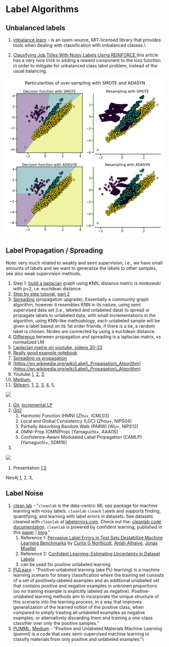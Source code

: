 # Label Algorithms

## Unbalanced labels

1. [imbalance learn](https://imbalanced-learn.org/stable/auto\_examples/over-sampling/plot\_comparison\_over\_sampling.html#sphx-glr-auto-examples-over-sampling-plot-comparison-over-sampling-py) - is an open-source, MIT-licensed library that provides tools when dealing with classification with imbalanced classes.\

2. [Classifying Job Titles With Noisy Labels Using REINFORCE ](https://medium.com/@ziprecruiter.engineering/classifying-job-titles-with-noisy-labels-using-reinforce-ce1a4bde05e2)this article has a very nice trick in adding a reward component to the loss function in order to mitigate for unbalanced class label problem, instead of the usual balancing.

![Imbalance Learn comparison](<../.gitbook/assets/image (17).png>)

## Label Propagation / Spreading

Note: very much related to weakly and semi supervision, i.e., we have small amounts of labels and we want to generalize the labels to other samples, see also weak supervision methods.

1. Step 1: [build a laplacian](https://en.wikipedia.org/wiki/Laplacian\_matrix) graph using KNN, distance metric is minkowski with p=2, i.e. euclidean distance.
2. [Step by step tutorial](https://medium.com/@graphml/introduction-to-label-propagation-with-networkx-part-1-abcbe954a2e8), [part 2](https://medium.com/@graphml/introduction-to-label-propagation-with-networkx-part-2-cd041fa44e1)
3. [Spreading](https://scikit-learn.org/stable/modules/generated/sklearn.semi\_supervised.LabelSpreading.html) (propagation upgrade), Essentially a community graph algorithm, however it resembles KNN in its nature, using semi supervised data set (i.e., labeled and unlabeled data) to spread or propagate labels to unlabeled data, with small incrementations in the algorithm, using KNN-like methodology, each unlabeled sample will be given a label based on its 1st order friends, if there is a tie, a random label is chosen. Nodes are connected by using a euclidean distance.
4. [Difference](https://www.researchgate.net/post/What\_is\_the\_difference\_between\_Label\_propagation\_and\_Label\_spreading\_in\_semi-supervised\_learning\_context) between propagation and spreading is a laplacian matrix, vs normalized LM
5. [Laplacian matrix on youtube, videos 30-33](https://www.youtube.com/watch?v=siCPjpUtE0A\&list=PLLssT5z\_DsK9JDLcT8T62VtzwyW9LNepV\&index=33)
6. [Really good example notebook](https://github.com/DavidBrear/sklearn-cookbook/blob/master/Chapter%204/4.1.1%20Label%20Propagation%20with%20Semi-Supervised%20Learning.ipynb)
7. [Spreading vs propagation](https://www.researchgate.net/post/What\_is\_the\_difference\_between\_Label\_propagation\_and\_Label\_spreading\_in\_semi-supervised\_learning\_context)
8. [https://en.wikipedia.org/wiki/Label\_Propagation\_Algorithm](https://en.wikipedia.org/wiki/Label\_Propagation\_Algorithm)
9. Youtube [1](https://www.youtube.com/watch?v=UWf8hxeehOg), [2](https://www.youtube.com/watch?v=hmashUPJwSQ), [3](https://www.youtube.com/watch?v=F4f247IyOTs),
10. [Medium](https://medium.com/@graphml/introduction-to-label-propagation-with-networkx-part-1-abcbe954a2e8),
11. [Sklearn](https://scikit-learn.org/stable/modules/label\_propagation.html), [1](https://scikit-learn.org/stable/modules/generated/sklearn.semi\_supervised.LabelPropagation.html), [2](https://scikit-learn.org/stable/modules/generated/sklearn.semi\_supervised.LabelPropagation.html), [3](https://scikit-learn.org/stable/auto\_examples/semi\_supervised/plot\_label\_propagation\_digits.html), [4](https://plot.ly/scikit-learn/plot-label-propagation-structure/), 5,

![](https://lh3.googleusercontent.com/RvKaNtYZDEWL0GUPmS-z4SlFVQvjBMV2Y1rSIwhncDXEMYeSxOsQ2CgEdAIcY5zM0d\_ECzRpmaMJ887wktGP-oS408o-Uwt9d3ECUzELSP6anOh0WoWGruUvy02cQTMTMfPv7hMC)

1. [Git](https://github.com/benedekrozemberczki/LabelPropagation), [incremental LP](https://github.com/johny-c/incremental-label-propagation)
2. [Git2](https://github.com/yamaguchiyuto/label\_propagation/)
   1. Harmonic Function (HMN) \[Zhu+, ICML03]
   2. Local and Global Consistency (LGC) \[Zhou+, NIPS04]
   3. Partially Absorbing Random Walk (PARW) \[Wu+, NIPS12]
   4. OMNI-Prop (OMNIProp) \[Yamaguchi+, AAAI15]
   5. Confidence-Aware Modulated Label Propagation (CAMLP) \[Yamaguchi+, SDM16]
3.

![](https://lh6.googleusercontent.com/O7nhJu4DU47zpTRkJy53CloKGW6Msk7jZIhMdsI3VePsRgzJji3XCG0Nmlpv4F3rBmb4eS-fTRMUyuTfwaHE9k687ScSFYQmadOkIKRNaRMBvW-PiRs1vGeINYTV8uYZ3tjmcdRk)

1. Presentation [1](http://www.leonidzhukov.net/hse/2015/networks/lectures/lecture17.pdf),[2 ](https://www.slideshare.net/dav009/label-propagation-semisupervised-learning-with-applications-to-nlp)

Neo4j [1](https://dzone.com/articles/graph-algorithms-in-neo4j-label-propagation), 2, 3,

## Label Noise

1. [clean lab](https://github.com/cleanlab/cleanlab) - "`cleanlab` is the data-centric ML ops package for machine learning with noisy labels. `cleanlab` `clean`s `lab`els and supports finding, quantifying, and learning with label errors in datasets. See datasets cleaned with `cleanlab` at [labelerrors.com](https://labelerrors.com/). Check out the: [cleanlab code documentation](https://cleanlab.readthedocs.io/). `cleanlab` is powered by confident learning, published in this [paper](https://jair.org/index.php/jair/article/view/12125) | [blog](https://l7.curtisnorthcutt.com/confident-learning)."
   1. Reference 1: [Pervasive Label Errors in Test Sets Destabilize Machine Learning Benchmarks](https://openreview.net/forum?id=XccDXrDNLek) by [Curtis G Northcutt](https://openreview.net/profile?id=\~Curtis\_G\_Northcutt1), [Anish Athalye](https://openreview.net/profile?id=\~Anish\_Athalye1), [Jonas Mueller](https://openreview.net/profile?id=\~Jonas\_Mueller1)
   2. Reference 2: [Confident Learning: Estimating Uncertainty in Dataset Labels](https://www.jair.org/index.php/jair/article/view/12125)
   3. can be used for positive unlabeled learning
2. [PULearn](https://github.com/pulearn/pulearn) - "Positive-unlabeled learning (aka PU-learning) is a machine learning scenario for binary classification where the training set consists of a set of positively-labeled examples and an additional unlabeled set that contains positive and negative examples in unknown proportions (so no training example is explicitly labeled as negative). Positive-unlabeled learning methods aim to incorporate the unique structure of this scenario into the learning process, in a way that improves generalization of the learned notion of the positive class, when compared to simply treating all unlabeled examples as negative examples, or alternatively discarding them and training a one-class classifier over only the positive samples."
3. [PUMML](https://github.com/ncfrey/pumml), [Medium](https://towardsdatascience.com/positive-and-unlabeled-materials-machine-learning-8b216edea899) - "Positive and Unlabeled Materials Machine Learning (pumml) is a code that uses semi-supervised machine learning to classify materials from only positive and unlabeled examples."\
